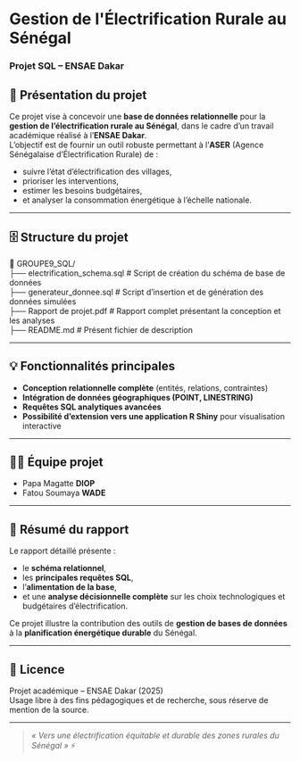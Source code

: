 # Gestion de l'Électrification Rurale au Sénégal  
### Projet SQL – ENSAE Dakar

## 📘 Présentation du projet  
Ce projet vise à concevoir une **base de données relationnelle** pour la **gestion de l’électrification rurale au Sénégal**, dans le cadre d’un travail académique réalisé à l’**ENSAE Dakar**.  
L’objectif est de fournir un outil robuste permettant à l’**ASER** (Agence Sénégalaise d’Électrification Rurale) de :
- suivre l’état d’électrification des villages,  
- prioriser les interventions,  
- estimer les besoins budgétaires,  
- et analyser la consommation énergétique à l’échelle nationale.

---

## 🗄️ Structure du projet

📁 GROUPE9_SQL/  
├── electrification_schema.sql # Script de création du schéma de base de données  
├── generateur_donnee.sql # Script d’insertion et de génération des données simulées  
├── Rapport de projet.pdf # Rapport complet présentant la conception et les analyses  
├── README.md # Présent fichier de description  

---

## 💡 Fonctionnalités principales
- **Conception relationnelle complète** (entités, relations, contraintes)  
- **Intégration de données géographiques (POINT, LINESTRING)**  
- **Requêtes SQL analytiques avancées**  
- **Possibilité d’extension vers une application R Shiny** pour visualisation interactive  

---

## 🧑‍💻 Équipe projet  
- Papa Magatte **DIOP**  
- Fatou Soumaya **WADE**  

---

## 🏁 Résumé du rapport  
Le rapport détaillé présente :
- le **schéma relationnel**,  
- les **principales requêtes SQL**,  
- l’**alimentation de la base**,  
- et une **analyse décisionnelle complète** sur les choix technologiques et budgétaires d’électrification.  

Ce projet illustre la contribution des outils de **gestion de bases de données** à la **planification énergétique durable** du Sénégal.

---

## 🧠 Licence  
Projet académique – ENSAE Dakar (2025)  
Usage libre à des fins pédagogiques et de recherche, sous réserve de mention de la source.

---

> _« Vers une électrification équitable et durable des zones rurales du Sénégal »_ ⚡
